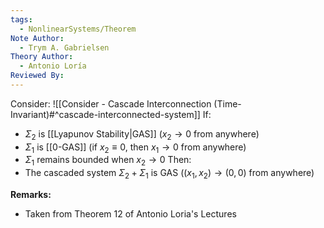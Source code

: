 ```yaml
---
tags:
  - NonlinearSystems/Theorem
Note Author:
  - Trym A. Gabrielsen
Theory Author:
  - Antonio Loría
Reviewed By:
---
```

Consider: ![[Consider - Cascade Interconnection (Time-Invariant)#^cascade-interconnected-system]]
If:
- $\Sigma_2$ is [[Lyapunov Stability|GAS]]         ($x_2 \rightarrow 0$ from anywhere)
- $\Sigma_1$ is [[0-GAS]]      (if $x_2 \equiv 0$, then $x_1 \rightarrow 0$ from anywhere)
-  $\Sigma_1$ remains bounded when $x_2 \rightarrow 0$
Then:
- The cascaded system $\Sigma_2 + \Sigma_1$ is GAS      ($(x_1,x_2) \rightarrow (0,0)$ from anywhere)

**Remarks:**
- Taken from Theorem 12 of Antonio Loria's Lectures
